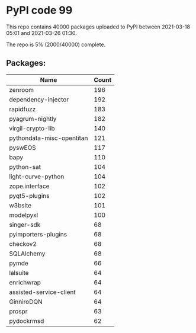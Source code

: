 # PyPI code 99

This repo contains 40000 packages uploaded to PyPI between 
2021-03-18 05:01 and 2021-03-26 01:30.

The repo is 5% (2000/40000) complete.

## Packages:

| Name  | Count |
| ----- | ----- |
| zenroom | 196 |
| dependency-injector | 192 |
| rapidfuzz | 183 |
| pyagrum-nightly | 182 |
| virgil-crypto-lib | 140 |
| pythondata-misc-opentitan | 121 |
| pyswEOS | 117 |
| bapy | 110 |
| python-sat | 104 |
| light-curve-python | 104 |
| zope.interface | 102 |
| pyqt5-plugins | 102 |
| w3bsite | 101 |
| modelpyxl | 100 |
| singer-sdk | 68 |
| pyimporters-plugins | 68 |
| checkov2 | 68 |
| SQLAlchemy | 68 |
| pymde | 66 |
| lalsuite | 64 |
| enrichwrap | 64 |
| assisted-service-client | 64 |
| GinniroDQN | 64 |
| prospr | 63 |
| pydockrmsd | 62 |



